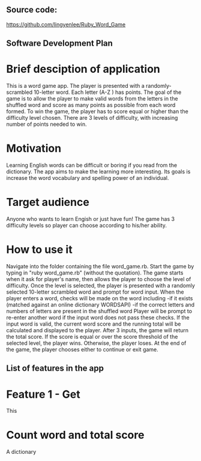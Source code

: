 ## Source code:

https://github.com/lingyenlee/Ruby_Word_Game

## Software Development Plan

# Brief desciption of application
This is a word game app. The player is presented with a randomly-scrambled 10-letter word. Each letter (A-Z ) has points. The goal of the game is to allow the player to make valid words from the letters in the shuffled word and score as many points as possible from each word formed. To win the game, the player has to score equal or higher than the difficulty level chosen. There are 3 levels of difficulty, with increasing number of points needed to win.

# Motivation
Learning English words can be difficult or boring if you read from the dictionary. The app aims to make the learning more interesting. Its goals is increase the word vocabulary and spelling power of an individual.

# Target audience
Anyone who wants to learn Engish or just have fun! The game has 3 difficulty levels so player can choose according to his/her ability. 

# How to use it
Navigate into the folder containing the file word_game.rb. Start the game by typing in "ruby word_game.rb" (without the quotation). The game starts when it ask for player's name, then allows the player to choose the level of difficulty. Once the level is selected, the player is presented with a randomly selected 10-letter scrambled word and prompt for word input. When the player enters a word, checks will be made on the word including
-if it exists (matched against an online dictionary WORDSAPI)
-if the correct letters and numbers of letters are present in the shuffled word
Player will be prompt to re-enter another word if the input word does not pass these checks. If the input word is valid, the current word score and the running total will be calculated and displayed to the player. After 3 inputs, the game will return the total score. If the score is equal or over the score threshold of the selected level, the player wins. Otherwise, the player loses. At the end of the game, the player chooses either to continue or exit game.
 
## List of features in the app

# Feature 1 - Get 

This 
# Count word and total score
A dictionary 